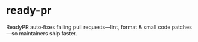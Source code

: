 # ready-pr
ReadyPR auto‑fixes failing pull requests—lint, format &amp; small code patches—so maintainers ship faster.
